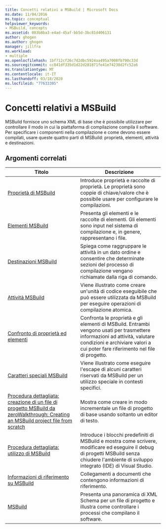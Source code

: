 ```yaml
---
title: Concetti relativi a MSBuild | Microsoft Docs
ms.date: 11/04/2016
ms.topic: conceptual
helpviewer_keywords:
- MSBuild, concepts
ms.assetid: 083b8ba3-e4ad-45af-bb5d-3bc81d406131
author: ghogen
ms.author: ghogen
manager: jillfra
ms.workload:
- multiple
ms.openlocfilehash: 1bf712cf26c7d2dbc5924aa495a7008fb790c33d
ms.sourcegitcommit: cc841df335d1d22d281871fe41e74238d2fc52a6
ms.translationtype: MT
ms.contentlocale: it-IT
ms.lasthandoff: 03/18/2020
ms.locfileid: "77633395"
---
```

# <a name="msbuild-concepts"></a>Concetti relativi a MSBuild

MSBuild fornisce uno schema XML di base che è possibile utilizzare per controllare il modo in cui la piattaforma di compilazione compila il software. Per specificare i componenti nella compilazione e come devono essere compilati, usare queste quattro parti di MSBuild: proprietà, elementi, attività e destinazioni.

## <a name="related-topics"></a>Argomenti correlati

| Titolo | Descrizione |
| - | - |
| [Proprietà di MSBuild](../msbuild/msbuild-properties.md) | Introduce proprietà e raccolte di proprietà. Le proprietà sono coppie di chiave/valore che è possibile usare per configurare le compilazioni. |
| [Elementi MSBuild](../msbuild/msbuild-items.md) | Presenta gli elementi e le raccolte di elementi. Gli elementi sono input nel sistema di compilazione e, in genere, rappresentano i file. |
| [Destinazioni MSBuild](../msbuild/msbuild-targets.md) | Spiega come raggruppare le attività in un dato ordine e consentire che determinate sezioni del processo di compilazione vengano richiamate dalla riga di comando. |
| [Attività MSBuild](../msbuild/msbuild-tasks.md) | Viene illustrato come creare un'unità di codice eseguibile che può essere utilizzata da MSBuild per eseguire operazioni di compilazione atomica. |
| [Confronto di proprietà ed elementi](../msbuild/comparing-properties-and-items.md) | Confronta le proprietà e gli elementi di MSBuild. Entrambi vengono usati per trasmettere informazioni ad attività, valutare condizioni e archiviare valori a cui poter fare riferimento nel file di progetto. |
| [Caratteri speciali MSBuild](../msbuild/msbuild-special-characters.md) | Viene illustrato come eseguire l'escape di alcuni caratteri riservati da MSBuild per un utilizzo speciale in contesti specifici. |
| [Procedura dettagliata: creazione di un file di progetto MSBuild da zeroWalkthrough: Creating an MSBuild project file from scratch](../msbuild/walkthrough-creating-an-msbuild-project-file-from-scratch.md) | Mostra come creare in modo incrementale un file di progetto di base usando soltanto un editor di testo. |
| [Procedura dettagliata: utilizzo di MSBuild](../msbuild/walkthrough-using-msbuild.md) | Introduce i blocchi predefiniti di MSBuild e mostra come scrivere, modificare ed eseguire il debug di progetti MSBuild senza chiudere l'ambiente di sviluppo integrato (IDE) di Visual Studio. |
| [Informazioni di riferimento su MSBuild](../msbuild/msbuild-reference.md) | Collegamenti a documenti che contengono informazioni di riferimento. |
| [MSBuild](../msbuild/msbuild.md) | Presenta una panoramica di XML Schema per un file di progetto e illustra come controllare i processi che compilano il software. |
